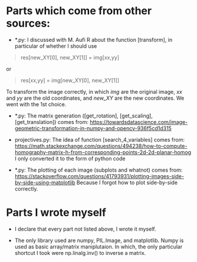 # Parts which come from other sources:

- *.py: I discussed with M. Aufi R about the function [transform], in particular of whether I should use 
> res[new_XY[0], new_XY[1]] = img[xx,yy]

or

> res[xx,yy] = img[new_XY[0], new_XY[1]]

To transform the image correctly, in which *img* are the original image, *xx* and *yy* are the old coordinates, and *new_XY* are the new coordinates. We went with the 1st choice.

- *.py: The matrix generation ([get_rotation], [get_scaling], [get_translation]) comes from: https://towardsdatascience.com/image-geometric-transformation-in-numpy-and-opencv-936f5cd1d315

- projectives.py: The idea of function [search_4_variables] comes from: https://math.stackexchange.com/questions/494238/how-to-compute-homography-matrix-h-from-corresponding-points-2d-2d-planar-homog
I only converted it to the form of python code

- *.py: The plotting of each image (subplots and whatnot) comes from: https://stackoverflow.com/questions/41793931/plotting-images-side-by-side-using-matplotlib Because I forgot how to plot side-by-side correctly.

# Parts I wrote myself

- I declare that every part not listed above, I wrote it myself.

- The only library used are numpy, PIL.Image, and matplotlib. Numpy is used as basic array/matrix maniplutaion. In which, the only particular shortcut I took were np.linalg.inv() to inverse a matrix.
